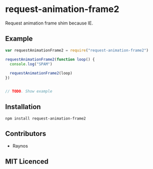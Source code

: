 # request-animation-frame2
Request animation frame shim because IE.
## Example
```js
var requestAnimationFrame2 = require("request-animation-frame2")

requestAnimationFrame2(function loop() {
  console.log("SPAM")
  
  requestAnimationFrame2(loop)
})


// TODO. Show example

```

## Installation

`npm install request-animation-frame2`

## Contributors

 - Raynos

## MIT Licenced
